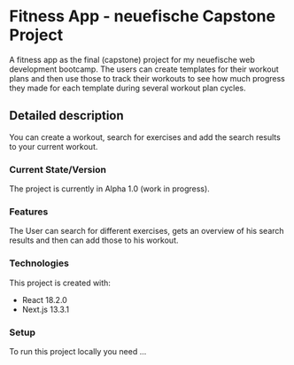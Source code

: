 # Fitness App - neuefische Capstone Project

A fitness app as the final (capstone) project for my neuefische web development bootcamp. The users can create templates for their workout plans and then use those to track their workouts to see how much progress they made for each template during several workout plan cycles.

## Detailed description

You can create a workout, search for exercises and add the search results to your current workout.

### Current State/Version

The project is currently in Alpha 1.0 (work in progress).

### Features

The User can search for different exercises, gets an overview of his search results and then can add those to his workout.

### Technologies

This project is created with:

- React 18.2.0
- Next.js 13.3.1

### Setup

To run this project locally you need ...
